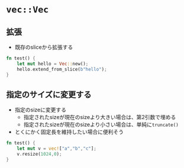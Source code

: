 # `vec::Vec`

## 拡張

* 既存のsliceから拡張する
 
```rust
fn test() {
    let mut hello = Vec::new();
    hello.extend_from_slice(b"hello");
}
```

## 指定のサイズに変更する

* 指定のsizeに変更する
  * 指定されたsizeが現在のsizeより大きい場合は、第2引数で埋める
  * 指定されたsizeが現在のsizeより小さい場合は、単純に`truncate()`
* とくにかく固定長を維持したい場合に便利そう
 
```rust
fn test() {
    let mut v = vec!["a","b","c"];
    v.resize(1024,0);
}
```
